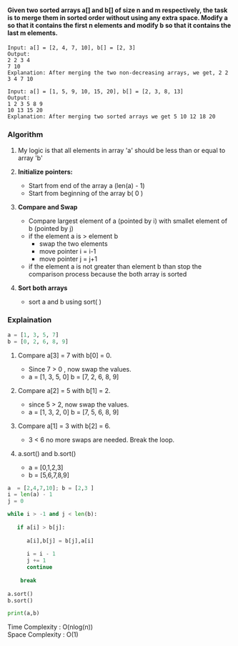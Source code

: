 #### Given two sorted arrays a[] and b[] of size n and m respectively, the task is to merge them in sorted order without using any extra space. Modify a so that it contains the first n elements and modify b so that it contains the last m elements.

```
Input: a[] = [2, 4, 7, 10], b[] = [2, 3]
Output:
2 2 3 4
7 10
Explanation: After merging the two non-decreasing arrays, we get, 2 2 3 4 7 10
```

```
Input: a[] = [1, 5, 9, 10, 15, 20], b[] = [2, 3, 8, 13]
Output:
1 2 3 5 8 9
10 13 15 20
Explanation: After merging two sorted arrays we get 5 10 12 18 20
```

### Algorithm

1. My logic is that all elements in array 'a' should be less than or equal to array 'b'
2. **Initialize pointers:** 
   * Start from end of the array a (len(a) - 1)
   * Start from beginning of the array b( 0 )
3. **Compare and Swap**
   * Compare largest element of a (pointed by i) with smallet element of b (pointed by j)
   * if the element a is > element b  
      * swap the two elements
      * move pointer i = i-1
      * move pointer j = j+1
   * if the element a is not greater than element b than stop the comparison process because the both array is sorted  

4. **Sort both arrays**  
      * sort a and b using sort( )
   

### Explaination  

```python
a = [1, 3, 5, 7]
b = [0, 2, 6, 8, 9]
```

1. Compare a[3] = 7 with b[0] = 0.  
   * Since 7 > 0 , now swap the values.
   * a = [1, 3, 5, 0] b = [7, 2, 6, 8, 9]

2. Compare a[2] = 5 with b[1] = 2.  
   * since 5 > 2, now swap the values.
   * a = [1, 3, 2, 0] b = [7, 5, 6, 8, 9]

3. Compare a[1] = 3 with b[2] = 6.  
   * 3 < 6 no more swaps are needed. Break the loop.

4. a.sort() and b.sort()  
   * a = [0,1,2,3]
   * b = [5,6,7,8,9]

```python
a  = [2,4,7,10]; b = [2,3 ]
i = len(a) - 1
j = 0

while i > -1 and j < len(b): 
    
   if a[i] > b[j]:
      
      a[i],b[j] = b[j],a[i]
      
      i = i - 1
      j += 1
      continue
      
    break
   
a.sort()
b.sort()

print(a,b)

```


Time Complexity : O(nlog(n))  
Space Complexity : O(1)

 





